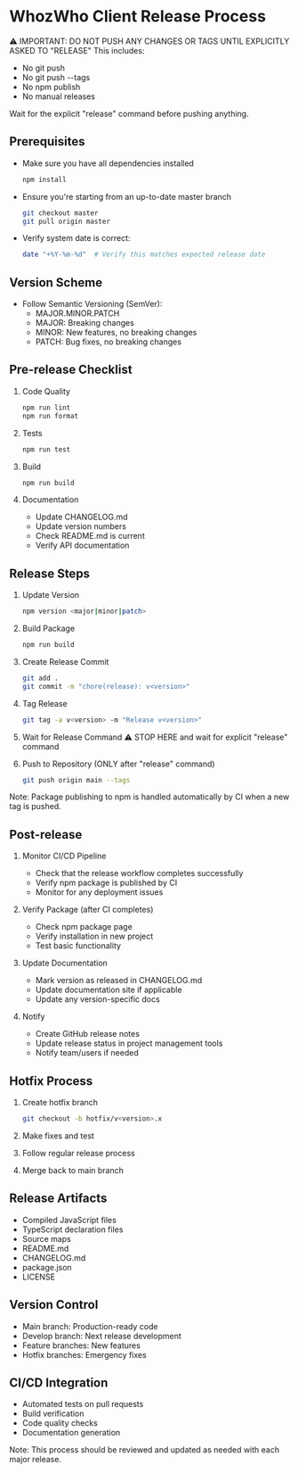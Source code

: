 # WhozWho Client Release Process

⚠️ IMPORTANT: DO NOT PUSH ANY CHANGES OR TAGS UNTIL EXPLICITLY ASKED TO "RELEASE"
This includes:
- No git push
- No git push --tags
- No npm publish
- No manual releases

Wait for the explicit "release" command before pushing anything.

## Prerequisites
- Make sure you have all dependencies installed
  ```bash
  npm install
  ```
- Ensure you're starting from an up-to-date master branch
  ```bash
  git checkout master
  git pull origin master
  ```
- Verify system date is correct:
  ```bash
  date "+%Y-%m-%d"  # Verify this matches expected release date
  ```

## Version Scheme
- Follow Semantic Versioning (SemVer):
  - MAJOR.MINOR.PATCH
  - MAJOR: Breaking changes
  - MINOR: New features, no breaking changes
  - PATCH: Bug fixes, no breaking changes

## Pre-release Checklist
1. Code Quality
   ```bash
   npm run lint
   npm run format
   ```

2. Tests
   ```bash
   npm run test
   ```

3. Build
   ```bash
   npm run build
   ```

4. Documentation
   - Update CHANGELOG.md
   - Update version numbers
   - Check README.md is current
   - Verify API documentation

## Release Steps
1. Update Version
   ```bash
   npm version <major|minor|patch>
   ```

2. Build Package
   ```bash
   npm run build
   ```

3. Create Release Commit
   ```bash
   git add .
   git commit -m "chore(release): v<version>"
   ```

4. Tag Release
   ```bash
   git tag -a v<version> -m "Release v<version>"
   ```

5. Wait for Release Command
   ⚠️ STOP HERE and wait for explicit "release" command

6. Push to Repository (ONLY after "release" command)
   ```bash
   git push origin main --tags
   ```

Note: Package publishing to npm is handled automatically by CI when a new tag is pushed.

## Post-release
1. Monitor CI/CD Pipeline
   - Check that the release workflow completes successfully
   - Verify npm package is published by CI
   - Monitor for any deployment issues

2. Verify Package (after CI completes)
   - Check npm package page
   - Verify installation in new project
   - Test basic functionality

3. Update Documentation
   - Mark version as released in CHANGELOG.md
   - Update documentation site if applicable
   - Update any version-specific docs

4. Notify
   - Create GitHub release notes
   - Update release status in project management tools
   - Notify team/users if needed

## Hotfix Process
1. Create hotfix branch
   ```bash
   git checkout -b hotfix/v<version>.x
   ```

2. Make fixes and test
3. Follow regular release process
4. Merge back to main branch

## Release Artifacts
- Compiled JavaScript files
- TypeScript declaration files
- Source maps
- README.md
- CHANGELOG.md
- package.json
- LICENSE

## Version Control
- Main branch: Production-ready code
- Develop branch: Next release development
- Feature branches: New features
- Hotfix branches: Emergency fixes

## CI/CD Integration
- Automated tests on pull requests
- Build verification
- Code quality checks
- Documentation generation

Note: This process should be reviewed and updated as needed with each major release. 